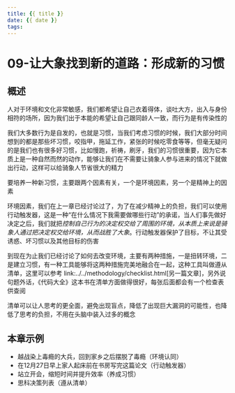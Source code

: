 ```yaml
---
title: {{ title }}
date: {{ date }}
tags:
---
```

# 09-让大象找到新的道路：形成新的习惯


## 概述

人对于环境和文化非常敏感，我们都希望让自己衣着得体，谈吐大方，出入与身份相符的场所，因为我们出于本能的希望让自己跟同龄人一致，而行为是有传染性的

我们大多数行为是自发的，也就是习惯，当我们考虑习惯的时候，我们大部分时间想到的都是那些坏习惯，咬指甲，拖延工作，紧张的时候吃零食等等，但毫无疑问的是我们也有很多好习惯，比如慢跑，祈祷，刷牙，我们的习惯很重要，因为它本质上是一种自然而然的动作，能够让我们在不需要让骑象人参与进来的情况下就做出行动，这样可以给骑象人节省很大的精力

要培养一种新习惯，主要跟两个因素有关，一个是环境因素，另一个是精神上的因素

环境因素，我们在上一章已经讨论过了，为了在减少精神上的负担，我们可以使用行动触发器，这是一种“在什么情况下我需要做哪些行动”的承诺，当人们事先做好决定之后，我们就把*控制自己行为的决定权交给了周围的环境，从本质上来说是骑象人通过把决定权交给环境，从而战胜了大象*。行动触发器保护了目标，不让其受诱惑、坏习惯以及其他目标的伤害

到现在为止我们已经讨论了如何去改变环境，主要有两种措施，一是扭转环境，二是建立习惯，有一种工具能够将这两种措施完美地融合在一起，这种工具叫做遵从清单，这里可以参考 link:../../methodology/checklist.html[另一篇文章]，另外说句题外话，《代码大全》这本书在清单方面做得很好，每张后面都会有一个检查表供查阅

清单可以让人思考的更全面，避免出现盲点，降低了出现巨大漏洞的可能性，也降低了思考的负担，不用在头脑中装入过多的概念

## 本章示例

* 越战染上毒瘾的大兵，回到家乡之后摆脱了毒瘾（环境认同）
* 在12月27日早上家人起床前在书房写完这篇论文（行动触发器）
* 站立开会，缩短时间并提升效率（养成习惯）
* 思科决策列表（遵从清单）
